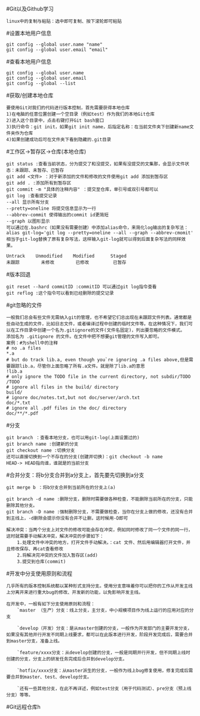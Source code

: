 #Git以及Github学习

    linux中的复制与粘贴：选中即可复制、按下滚轮即可粘贴

#设置本地用户信息
  
    git config --global user.name "name"
    git config --global user.email "email"

#查看本地用户信息

    git config --global user.name
    git config --global user.email
    git config --global --list

#获取/创建本地仓库

    要使用Git对我们的代码进行版本控制，首先需要获得本地仓库
    1)在电脑的任意位置创建一个空目录（例如test）作为我们的本地Git仓库
    2)进入这个目录中，点击右键打开Git bash窗口
    3)执行命令：git init，如果git init name，后指定名称：在当前文件夹下创建新name文件夹作为仓库
    4)如果创建成功后可在文件夹下看到隐藏的.git目录

#工作区->暂存区->仓库(本地仓库)
  
    git status :查看当前状态，分为提交了和没提交，如果有没提交的文集那，会显示文件状态：未跟踪、未暂存、已暂存
    git add <文件> ：对于新添加的文件和修改的文件使用git add 添加到暂存区
    git add . :添加所有到暂存区
    git commit -m "具体的注释内容" ：提交至仓库，单引号或双引号都可以
    git log :查看提交记录
    --all 显示所有分支
    --pretty=oneline 将提交信息显示为一行
    --abbrev-commit 使得输出的commit id更简短
    --graph 以图形显示
    可以通过在.bashrc（如果没有需要创建）中添加alias命令，来简化log输出的复杂写法：
    alias git-log='git log --pretty=oneline --all --graph --abbrev-cmomit'
    相当于git-log替换了原有复杂写法，这样输入git-log就可以得到后面复杂写法的同样效果。

    Untrack    Unmodified    Modified      Staged
    未跟踪        未修改        已修改         已暂存

#版本回退

    git reset --hard commitID :commitID 可以通过git log指令查看
    git reflog :这个指令可以看到已经删除的提交记录

#git忽略的文件

    一般我们总会有些文件无需纳入git的管理，也不希望它们总出现在未跟踪文件列表。通常都是些自动生成的文件，比如日志文件，或者编译过程中创建的临时文件等。在这种情况下，我们可以在工作目录中创建一个名为.gitignore的文件(文件名固定)，列出要忽略的文件模式。
    添加名为 .gitignore 的文件。在文件中把不想要git管理的文件写入即可。
    案例：#为shell中的注释
    # no .a files
    *.a
    # but do track lib.a, even though you`re ignoring .a files above,但是需要跟踪lib.a，尽管你上面忽略了所有.a文件。就是除了lib.a的意思
    !lib.a
    # only ignore the TODO file in the current directory, not subdir/TODO
    /TODO
    # ignore all files in the build/ directory
    build/
    # ignore doc/notes.txt,but not doc/server/arch.txt
    doc/*.txt
    # ignore all .pdf files in the doc/ directory
    doc/**/*.pdf

#分支

    git branch ：查看本地分支，也可以用git-log(上面设置过的)
    git branch name :创建新的分支
    git checkout name :切换分支
    还可以直接切换到一个不存在的分支(创建并切换)：git checkout -b name
    HEAD-> HEAD指向谁，谁就是的当前分支

#合并分支：将b分支合并到a分支上，首先要先切换到a分支

    git merge b ：将b分支合并到当前所在的分支上(a)

    git branch -d name :删除分支，删除时需要做各种检查，不能删除当前所在的分支，只能删除其他分支。
    git branch -D name :强制删除分支，不需要做检查，当你在分支上做的修改，还没有合并到主线上，-d删除会提示你没有合并不让删，这时候用-D即可
    
    解决冲突：当两个分支上对文件的修改可能会存在冲突，例如同时修改了同一个文件的同一行，这时就需要手动解决冲突，解决冲突的步骤如下：
        1.处理文件中冲突的地方，打开文件手动解决。：cat 文件、然后用编辑器打开文件，并且修改保存、再cat查看修改
        2.将解决完冲突的文件加入暂存区(add)
        3.提交到仓库(commit)

#开发中分支使用原则和流程
    
    几乎所有的版本控制系统都以某种形式支持分支。使用分支意味着你可以把你的工作从开发主线上分离开来进行重大bug的修改、开发新的功能，以免影响开发主线。
    
    在开发中，一般有如下分支使用原则和流程：
        `master （生产）分支：线上分支，主分支，中小规模项目作为线上运行的应用对应的分支

        `develop（开发）分支：是从master创建的分支，一般作为开发部门的主要开发分支，如果没有其他并行开发不同期上线要求，都可以在此版本进行开发，阶段开发完成后，需要合并到master分支，准备上线。

        `feature/xxxx分支：从develop创建的分支，一般是同期并行开发，但不同期上线时创建的分支，分支上的研发任务完成后合并到develop分支。

        `hotfix/xxxx分支：从master派生的分支，一般作为线上bug修复使用，修复完成后需要合并到master、test、develop分支。

        `还有一些其他分支，在此不再详述，例如test分支（用于代码测试）、pre分支（预上线分支）等等。

#Git远程仓库h
    





    
  
  
